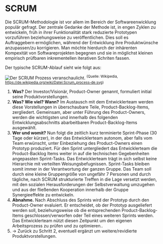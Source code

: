 # SCRUM

Die SCRUM-Methodologie ist vor allem im Bereich der Softwareenwicklung populär gefragt. Der zentrale Gedanke der Methode ist, in engen Zyklen zu entwickeln, früh in ihrer Funktionalität stark reduzierte Prototypen vorzuführen beziehungsweise zu veröffentlichen. Dies soll es Auftraggebern ermöglichen, während der Entwicklung ihre Produktwünsche anzupassen/zu korrigieren. Man möchte hierdurch der inhärenten Kompexität von Softwareprojekten begegnen und sie in möglichst kleinen empirisch prüfbaren inkrementellen iterativen Schriten fassen.

Der typische SCRUM-Ablauf sieht wie folgt aus:

![Der SCRUM Prozess veranschaulicht.](https://raw.githubusercontent.com/pguth/SCRUM/master/illustration.png)
<sup>(Quelle: Wikipedia, https://de.wikipedia.org/wiki/Datei:Scrum_process-de.svg)</sup>

1. **Was?** Der Investor/Visionär, Product-Owner genannt, formuliert initial seine Produktvorstellungen.
2. **Was? Wie viel? Wann?** Im Austausch mit dem Entwicklerteam werden diese Vorstellungen in überschaubare Teile, Product-Backlog-Items, zergliedert. Gemeinsam, aber unter Führung des Product-Owners, werden die wichtigsten und innerhalb des folgenden Entwicklungsabschnitts abarbeitbaren Product-Backlog-Items ausgewählt.
3. **Wer und womit?** Nun folgt die zeitlich kurz terminierte Sprint-Phase (30 Tage oder kürzer), in der das Entwicklerteam autonom, aber falls vom Team erwünscht, unter Einbeziehung des Product-Owners einen Prototyp produziert. Für den Sprint untergliedert das Entwicklerteam die Product-Backlog Items weiter in auf die technischen Gegebenheiten angepassten Sprint-Tasks. Das Entwicklerteam trägt in sich selbst keine Hierarchie mit verteilten Weisungsbefugnissen. Sprint-Tasks bleiben somit immer in der Verantwortung der ganzen Gruppe. Das Team soll durch eine kleine Gruppengröße von ungefähr 7 Personen und durch tägliche, nach SCRUM strukturierte Treffen in die Lage versetzt werden, mit den sozialen Herausforderungen der Selbstverwaltung umzugehen und aus der fließenden Kooperation innerhalb der Gruppe Synergieeffekte zu entwickeln.
4. **Abnahme.** Nach Abschluss des Sprints wird der Prototyp durch den Product-Owner evaluiert. Er entscheidet, ob der Prototyp ausgeliefert werden soll, beziehungsweise ob die entsprechenden Product-Backlog-Items geschlossen/verworfen oder Teil eines weiteren Sprints werden. Das Entwicklerteam nützt diesen Zeitpunkt um den eigenen Arbeitsprozess zu prüfen und zu optimieren..
5. → Zurück zu Schritt 2, eventuell ergänzt um weitere/revidierte Produktvorstellungen.


